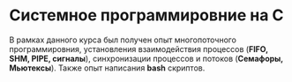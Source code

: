 # Системное программировние на C
В рамках данного курса был получен опыт многопоточного программировния, установления взаимодействия процессов (**FIFO, SHM, PIPE, сигналы**), синхронизации процессов и потоков (**Семафоры, Мьютексы**). Также опыт написания **bash** скриптов.
